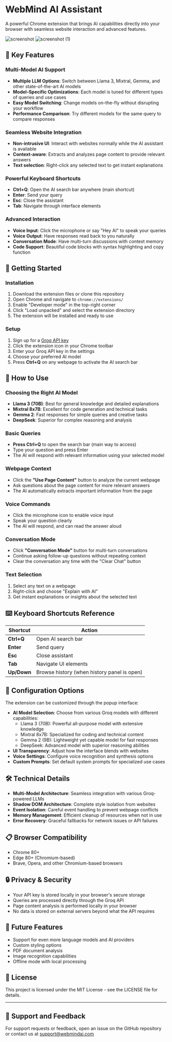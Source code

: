 # WebMind AI Assistant

A powerful Chrome extension that brings AI capabilities directly into your browser with seamless website interaction and advanced features.

![screenshot](https://github.com/user-attachments/assets/e5068372-63c2-4750-aaf1-184b475ecc3f)
![screenshot (1)](https://github.com/user-attachments/assets/f3ba8a3d-b74e-4353-9ed9-991f64b61ffa)


## 🌟 Key Features

### Multi-Model AI Support
- **Multiple LLM Options**: Switch between Llama 3, Mixtral, Gemma, and other state-of-the-art AI models
- **Model-Specific Optimizations**: Each model is tuned for different types of queries and use cases
- **Easy Model Switching**: Change models on-the-fly without disrupting your workflow
- **Performance Comparison**: Try different models for the same query to compare responses

### Seamless Website Integration
- **Non-intrusive UI**: Interact with websites normally while the AI assistant is available
- **Context-aware**: Extracts and analyzes page content to provide relevant answers
- **Text selection**: Right-click any selected text to get instant explanations

### Powerful Keyboard Shortcuts
- **Ctrl+Q**: Open the AI search bar anywhere (main shortcut)
- **Enter**: Send your query
- **Esc**: Close the assistant
- **Tab**: Navigate through interface elements

### Advanced Interaction
- **Voice Input**: Click the microphone or say "Hey AI" to speak your queries
- **Voice Output**: Have responses read back to you naturally
- **Conversation Mode**: Have multi-turn discussions with context memory
- **Code Support**: Beautiful code blocks with syntax highlighting and copy function

## 🚀 Getting Started

### Installation
1. Download the extension files or clone this repository
2. Open Chrome and navigate to `chrome://extensions/`
3. Enable "Developer mode" in the top-right corner
4. Click "Load unpacked" and select the extension directory
5. The extension will be installed and ready to use

### Setup
1. Sign up for a [Groq API key](https://console.groq.com/)
2. Click the extension icon in your Chrome toolbar
3. Enter your Groq API key in the settings
4. Choose your preferred AI model
5. Press **Ctrl+Q** on any webpage to activate the AI search bar

## 💬 How to Use

### Choosing the Right AI Model
- **Llama 3 (70B)**: Best for general knowledge and detailed explanations
- **Mixtral 8x7B**: Excellent for code generation and technical tasks
- **Gemma 2**: Fast responses for simple queries and creative tasks
- **DeepSeek**: Superior for complex reasoning and analysis

### Basic Queries
- **Press Ctrl+Q** to open the search bar (main way to access)
- Type your question and press Enter
- The AI will respond with relevant information using your selected model

### Webpage Context
- Click the **"Use Page Content"** button to analyze the current webpage
- Ask questions about the page content for more relevant answers
- The AI automatically extracts important information from the page

### Voice Commands
- Click the microphone icon to enable voice input
- Speak your question clearly
- The AI will respond, and can read the answer aloud

### Conversation Mode
- Click **"Conversation Mode"** button for multi-turn conversations
- Continue asking follow-up questions without repeating context
- Clear the conversation any time with the "Clear Chat" button

### Text Selection
1. Select any text on a webpage
2. Right-click and choose "Explain with AI"
3. Get instant explanations or insights about the selected text

## ⌨️ Keyboard Shortcuts Reference

| Shortcut | Action |
|----------|--------|
| **Ctrl+Q** | Open AI search bar |
| **Enter** | Send query |
| **Esc** | Close assistant |
| **Tab** | Navigate UI elements |
| **Up/Down** | Browse history (when history panel is open) |

## 🔧 Configuration Options

The extension can be customized through the popup interface:

- **AI Model Selection**: Choose from various Groq models with different capabilities:
  - Llama 3 (70B): Powerful all-purpose model with extensive knowledge
  - Mixtral 8x7B: Specialized for coding and technical content
  - Gemma 2 (9B): Lightweight yet capable model for fast responses
  - DeepSeek: Advanced model with superior reasoning abilities
- **UI Transparency**: Adjust how the interface blends with websites
- **Voice Settings**: Configure voice recognition and synthesis options
- **Custom Prompts**: Set default system prompts for specialized use cases

## 🛠️ Technical Details

- **Multi-Model Architecture**: Seamless integration with various Groq-powered LLMs
- **Shadow DOM Architecture**: Complete style isolation from websites
- **Event Isolation**: Careful event handling to prevent webpage conflicts
- **Memory Management**: Efficient cleanup of resources when not in use
- **Error Recovery**: Graceful fallbacks for network issues or API failures

## 📋 Browser Compatibility

- Chrome 80+
- Edge 80+ (Chromium-based)
- Brave, Opera, and other Chromium-based browsers

## 🔒 Privacy & Security

- Your API key is stored locally in your browser's secure storage
- Queries are processed directly through the Groq API
- Page content analysis is performed locally in your browser
- No data is stored on external servers beyond what the API requires

## 🚀 Future Features

- Support for even more language models and AI providers
- Custom styling options
- PDF document analysis
- Image recognition capabilities
- Offline mode with local processing

## 📄 License

This project is licensed under the MIT License - see the LICENSE file for details.

---

## 📝 Support and Feedback

For support requests or feedback, open an issue on the GitHub repository or contact us at support@webmindai.com
